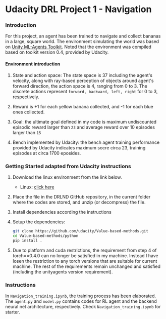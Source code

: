 # Udacity DRL Project 1 - Navigation

### Introduction

For this project, an agent has been trained to navigate and collect bananas in a large, square world. The environment simulating the world was based on [Unity ML-Agents Toolkit](https://github.com/Unity-Technologies/ml-agents). Noted that the environment was compiled based on toolkit version 0.4, provided by Udacity.

#### Environment introduction
1. State and action space: The state space is 37 including the agent's velocity, along with ray-based perception of objects around agent's forward direction, the action space is 4, ranging from 0 to 3. The discrete actions represent `forward, backward, left, right` for 0 to 3, respectively.

2. Reward is +1 for each yellow banana collected, and -1 for each blue ones collected.
3. Goal: the ultimate goal defined in my code is maximum undiscounted episodic reward larger than `23` and average reward over 10 episodes larger than `15` 
4. Bench implemented by Udacity: the bench agent training performance provided by Udacity indicates maximum socre circa 23, training episodes at circa 1700 eposides. 

### Getting Started adapted from Udacity instructions

1. Download the linux environment from the link below. 
    - Linux: [click here](https://s3-us-west-1.amazonaws.com/udacity-drlnd/P1/Banana/Banana_Linux.zip)

2. Place the file in the DRLND GitHub repository, in the current folder where the codes are stored, and unzip (or decompress) the file. 
3. Install dependencies according the instructions
4. Setup the dependencies:
     ```bash
    git clone https://github.com/udacity/Value-based-methods.git
    cd Value-based-methods/python
    pip install .
    ```
5. Due to platform and cuda restrictions, the requirement from step 4 of torch==0.4.0 can no longer be satisfied in my machine. Instead I have losen the restriction to any torch versions that are suitable for current machine. The rest of the requirements remain unchanged and satisfied (including the unityagents version requirement). 

### Instructions
In `Navigation_training.ipynb`, the training process has been elaborated. The `agent.py` and `model.py` contains codes for RL agent and the backend neural net architecture, respectively. Check `Navigation_training.ipynb` for starter. 

